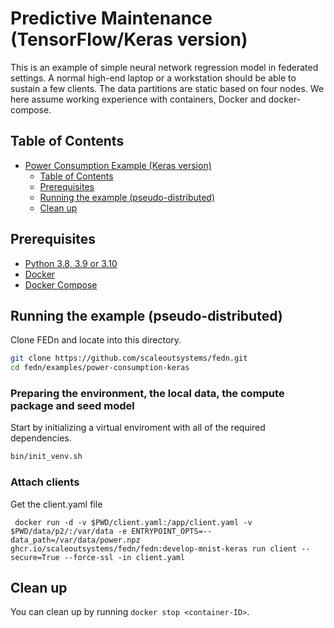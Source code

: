 # Predictive Maintenance (TensorFlow/Keras version)
This is an example of simple neural network regression model in federated settings. A normal high-end laptop or a workstation should be able to sustain a few clients. The data partitions are static based on four nodes. We here assume working experience with containers, Docker and docker-compose. 

## Table of Contents
- [Power Consumption Example (Keras version)](#power-consumption-example-keras-version)
  - [Table of Contents](#table-of-contents)
  - [Prerequisites](#prerequisites)
  - [Running the example (pseudo-distributed)](#running-the-example-pseudo-distributed)
  - [Clean up](#clean-up)

## Prerequisites
- [Python 3.8, 3.9 or 3.10](https://www.python.org/downloads)
- [Docker](https://docs.docker.com/get-docker)
- [Docker Compose](https://docs.docker.com/compose/install)

## Running the example (pseudo-distributed)
Clone FEDn and locate into this directory.
```sh
git clone https://github.com/scaleoutsystems/fedn.git
cd fedn/examples/power-consumption-keras
```

### Preparing the environment, the local data, the compute package and seed model

Start by initializing a virtual enviroment with all of the required dependencies.
```sh
bin/init_venv.sh
```
### Attach clients 
Get the client.yaml file

```
 docker run -d -v $PWD/client.yaml:/app/client.yaml -v $PWD/data/p2/:/var/data -e ENTRYPOINT_OPTS=--data_path=/var/data/power.npz ghcr.io/scaleoutsystems/fedn/fedn:develop-mnist-keras run client --secure=True --force-ssl -in client.yaml
```

## Clean up
You can clean up by running `docker stop <container-ID>`.
